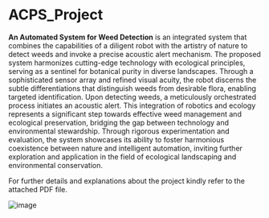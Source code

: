 # ACPS_Project
<b>An Automated System for Weed Detection</b> is an integrated system that combines the capabilities of a diligent robot with the artistry of nature to detect weeds and invoke a precise acoustic alert mechanism. The proposed system harmonizes cutting-edge technology with ecological principles, serving as a sentinel for botanical purity in diverse landscapes. Through a sophisticated sensor array and refined visual acuity, the robot discerns the subtle differentiations that distinguish weeds from desirable flora, enabling targeted identification. Upon detecting weeds, a meticulously orchestrated process initiates an acoustic alert. This integration of robotics and ecology represents a significant step towards effective weed management and ecological preservation, bridging the gap between technology and environmental stewardship. Through rigorous experimentation and evaluation, the system showcases its ability to foster harmonious coexistence between nature and intelligent automation, inviting further exploration and application in the field of ecological landscaping and environmental conservation.

For further details and explanations about the project kindly refer to the attached PDF file.


![image](https://github.com/abhiace921/ACPS_Project/assets/144450843/776ec589-4c82-4b35-8a99-816601b4c517)
